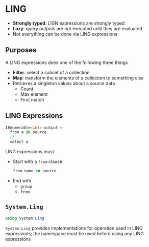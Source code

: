 # LING

- **Strongly typed**: LIGN expressions are strongly typed
- **Lazy**: query outputs are not executed until they are evaluated
- Not everything can be done via LING expressions

## Purposes

A LING expressions does one of the following three things

- **Filter**: select a subset of a collection
- **Map**: transform the elements of a collection to something else
- Retrieves a singleton values about a source data
  - Count
  - Max element
  - First match

## LING Expressions

```cs
IEnumerable<int> output =
  from a in source
  // ...
  select a
```

LING expressions must

- Start with a `from` clause
  ```cs
  from name in source
  ```
- End with
  - `group`
  - `from`

## `System.Ling`

```cs
using System.Ling
```

`System.Ling` provides implementations for operation used in LING expressions;
the namespace must be used before using any LING expressions
